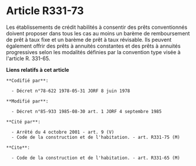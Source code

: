 # Article R331-73

Les établissements de crédit habilités à consentir des prêts conventionnés doivent proposer dans tous les cas au moins un
barème de remboursement de prêt à taux fixe et un barème de prêt à taux révisable. Ils peuvent également offrir des prêts à
annuités constantes et des prêts à annuités progressives selon les modalités définies par la convention type visée à
l'article R. 331-65.

**Liens relatifs à cet article**

	**Codifié par**:

	  - Décret n°78-622 1978-05-31 JORF 8 juin 1978

	**Modifié par**:

	  - Décret n°85-933 1985-08-30 art. 1 JORF 4 septembre 1985

	**Cité par**:

	  - Arrêté du 4 octobre 2001 - art. 9 (V)
	  - Code de la construction et de l'habitation. - art. R331-75 (M)

	**Cite**:

	  - Code de la construction et de l'habitation. - art. R331-65 (M)
